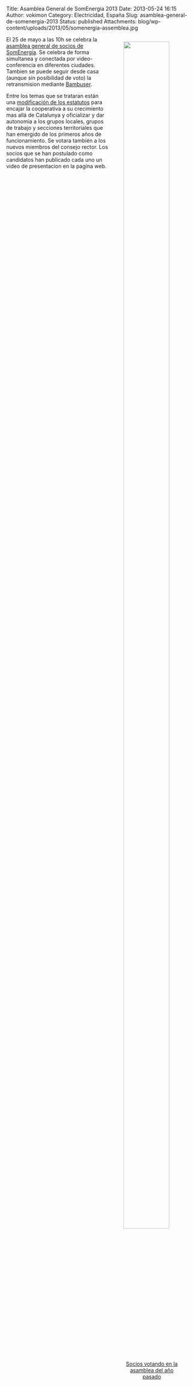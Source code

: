 Title: Asamblea General de SomEnergia 2013
Date: 2013-05-24 16:15
Author: vokimon
Category: Electricidad, España
Slug: asamblea-general-de-somenergia-2013
Status: published
Attachments: blog/wp-content/uploads/2013/05/somenergia-assemblea.jpg

<figure style='float:right; max-width:30%'>
<a href="{static}/blog/wp-content/uploads/2013/05/somenergia-assemblea.jpg">
<img src="{static}/blog/wp-content/uploads/2013/05/somenergia-assemblea.jpg" width=90% />
<figcaption style='text-align:center'>
Socios votando en la asamblea del año pasado
</figcaption>
</a>
</figure>

El 25 de mayo a las 10h se celebra la [asamblea general de socios de SomEnergia](http://www.somenergia.coop/assemblea-general-2013). Se celebra de forma simultanea y conectada por video-conferencia en diferentes ciudades. Tambien se puede seguir desde casa (aunque sin posibilidad de voto) la retransmision mediante [Bambuser](http://bambuser.com/channel/somenergia).

Entre los temas que se trataran están una [modificación de los estatutos]('https://www.somenergia.coop/images/7%20Estatuts%20modificacio%20CAT.pdf) para encajar la cooperativa a su crecimiento mas allá de Catalunya y oficializar y dar autonomia a los grupos locales, grupos de trabajo y secciones territoriales que han emergido de los primeros años de funcionamiento. Se votara también a los nuevos miembros del consejo rector. Los socios que se han postulado como candidatos han publicado cada uno un video de presentacion en la pagina web.
